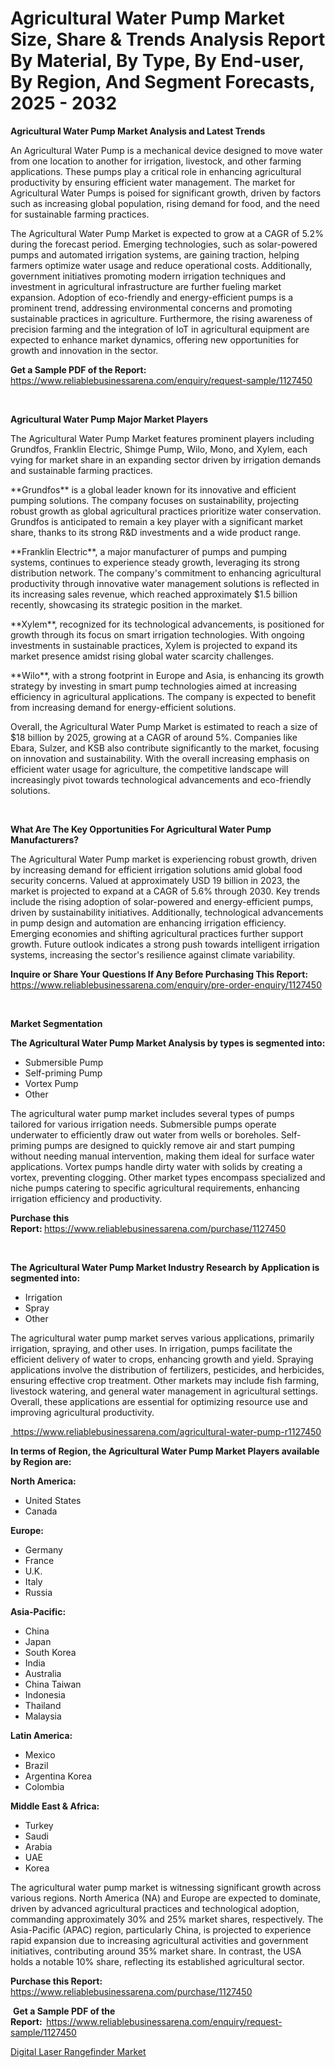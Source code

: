 <p><h1>Agricultural Water Pump Market Size, Share & Trends Analysis Report By Material, By Type, By End-user, By Region, And Segment Forecasts, 2025 - 2032</h1></p><p><strong>Agricultural Water Pump Market Analysis and Latest Trends</strong></p>
<p><p>An Agricultural Water Pump is a mechanical device designed to move water from one location to another for irrigation, livestock, and other farming applications. These pumps play a critical role in enhancing agricultural productivity by ensuring efficient water management. The market for Agricultural Water Pumps is poised for significant growth, driven by factors such as increasing global population, rising demand for food, and the need for sustainable farming practices.</p><p>The Agricultural Water Pump Market is expected to grow at a CAGR of 5.2% during the forecast period. Emerging technologies, such as solar-powered pumps and automated irrigation systems, are gaining traction, helping farmers optimize water usage and reduce operational costs. Additionally, government initiatives promoting modern irrigation techniques and investment in agricultural infrastructure are further fueling market expansion. Adoption of eco-friendly and energy-efficient pumps is a prominent trend, addressing environmental concerns and promoting sustainable practices in agriculture. Furthermore, the rising awareness of precision farming and the integration of IoT in agricultural equipment are expected to enhance market dynamics, offering new opportunities for growth and innovation in the sector.</p></p>
<p><strong>Get a Sample PDF of the Report:&nbsp;</strong> <a href="https://www.reliablebusinessarena.com/enquiry/request-sample/1127450?utm_campaign=2518&utm_medium=2&utm_source=Github&utm_content=ia&utm_term=06032025&utm_id=agricultural-water-pump">https://www.reliablebusinessarena.com/enquiry/request-sample/1127450</a></p>
<p>&nbsp;</p>
<p><strong>Agricultural Water Pump Major Market Players</strong></p>
<p><p>The Agricultural Water Pump Market features prominent players including Grundfos, Franklin Electric, Shimge Pump, Wilo, Mono, and Xylem, each vying for market share in an expanding sector driven by irrigation demands and sustainable farming practices.</p><p>**Grundfos** is a global leader known for its innovative and efficient pumping solutions. The company focuses on sustainability, projecting robust growth as global agricultural practices prioritize water conservation. Grundfos is anticipated to remain a key player with a significant market share, thanks to its strong R&D investments and a wide product range.</p><p>**Franklin Electric**, a major manufacturer of pumps and pumping systems, continues to experience steady growth, leveraging its strong distribution network. The company's commitment to enhancing agricultural productivity through innovative water management solutions is reflected in its increasing sales revenue, which reached approximately $1.5 billion recently, showcasing its strategic position in the market.</p><p>**Xylem**, recognized for its technological advancements, is positioned for growth through its focus on smart irrigation technologies. With ongoing investments in sustainable practices, Xylem is projected to expand its market presence amidst rising global water scarcity challenges.</p><p>**Wilo**, with a strong footprint in Europe and Asia, is enhancing its growth strategy by investing in smart pump technologies aimed at increasing efficiency in agricultural applications. The company is expected to benefit from increasing demand for energy-efficient solutions.</p><p>Overall, the Agricultural Water Pump Market is estimated to reach a size of $18 billion by 2025, growing at a CAGR of around 5%. Companies like Ebara, Sulzer, and KSB also contribute significantly to the market, focusing on innovation and sustainability. With the overall increasing emphasis on efficient water usage for agriculture, the competitive landscape will increasingly pivot towards technological advancements and eco-friendly solutions.</p></p>
<p>&nbsp;</p>
<p><strong>What Are The Key Opportunities For Agricultural Water Pump Manufacturers?</strong></p>
<p><p>The Agricultural Water Pump market is experiencing robust growth, driven by increasing demand for efficient irrigation solutions amid global food security concerns. Valued at approximately USD 19 billion in 2023, the market is projected to expand at a CAGR of 5.6% through 2030. Key trends include the rising adoption of solar-powered and energy-efficient pumps, driven by sustainability initiatives. Additionally, technological advancements in pump design and automation are enhancing irrigation efficiency. Emerging economies and shifting agricultural practices further support growth. Future outlook indicates a strong push towards intelligent irrigation systems, increasing the sector's resilience against climate variability.</p></p>
<p><strong>Inquire or Share Your Questions If Any Before Purchasing This Report:</strong> <a href="https://www.reliablebusinessarena.com/enquiry/pre-order-enquiry/1127450?utm_campaign=2518&utm_medium=2&utm_source=Github&utm_content=ia&utm_term=06032025&utm_id=agricultural-water-pump">https://www.reliablebusinessarena.com/enquiry/pre-order-enquiry/1127450</a></p>
<p>&nbsp;</p>
<p><strong>Market Segmentation</strong></p>
<p><strong>The Agricultural Water Pump Market Analysis by types is segmented into:</strong></p>
<p><ul><li>Submersible Pump</li><li>Self-priming Pump</li><li>Vortex Pump</li><li>Other</li></ul></p>
<p><p>The agricultural water pump market includes several types of pumps tailored for various irrigation needs. Submersible pumps operate underwater to efficiently draw out water from wells or boreholes. Self-priming pumps are designed to quickly remove air and start pumping without needing manual intervention, making them ideal for surface water applications. Vortex pumps handle dirty water with solids by creating a vortex, preventing clogging. Other market types encompass specialized and niche pumps catering to specific agricultural requirements, enhancing irrigation efficiency and productivity.</p></p>
<p><strong>Purchase this Report:&nbsp;</strong><a href="https://www.reliablebusinessarena.com/purchase/1127450?utm_campaign=2518&utm_medium=2&utm_source=Github&utm_content=ia&utm_term=06032025&utm_id=agricultural-water-pump">https://www.reliablebusinessarena.com/purchase/1127450</a></p>
<p>&nbsp;</p>
<p><strong>The Agricultural Water Pump Market Industry Research by Application is segmented into:</strong></p>
<p><ul><li>Irrigation</li><li>Spray</li><li>Other</li></ul></p>
<p><p>The agricultural water pump market serves various applications, primarily irrigation, spraying, and other uses. In irrigation, pumps facilitate the efficient delivery of water to crops, enhancing growth and yield. Spraying applications involve the distribution of fertilizers, pesticides, and herbicides, ensuring effective crop treatment. Other markets may include fish farming, livestock watering, and general water management in agricultural settings. Overall, these applications are essential for optimizing resource use and improving agricultural productivity.</p></p>
<p><a href="https://www.reliablebusinessarena.com/agricultural-water-pump-r1127450?utm_campaign=2518&utm_medium=2&utm_source=Github&utm_content=ia&utm_term=06032025&utm_id=agricultural-water-pump">&nbsp;https://www.reliablebusinessarena.com/agricultural-water-pump-r1127450</a></p>
<p><strong>In terms of Region, the Agricultural Water Pump Market Players available by Region are:</strong></p>
<p>
    <p> <strong> North America: </strong>
        <ul>
            <li>United States</li>
            <li>Canada</li>
        </ul>
        </p> 
    <p> <strong> Europe: </strong>
        <ul>
            <li>Germany</li>
            <li>France</li>
            <li>U.K.</li>
            <li>Italy</li>
            <li>Russia</li>
        </ul>
        </p> 
    <p> <strong> Asia-Pacific: </strong>
        <ul>
            <li>China</li>
            <li>Japan</li>
            <li>South Korea</li>
            <li>India</li>
            <li>Australia</li>
            <li>China Taiwan</li>
            <li>Indonesia</li>
            <li>Thailand</li>
            <li>Malaysia</li>
        </ul>
        </p> 
    <p> <strong> Latin America: </strong>
        <ul>
            <li>Mexico</li>
            <li>Brazil</li>
            <li>Argentina Korea</li>
            <li>Colombia</li>
        </ul>
        </p> 
    <p> <strong> Middle East & Africa: </strong>
        <ul>
            <li>Turkey</li>
            <li>Saudi</li>
            <li>Arabia</li>
            <li>UAE</li>
            <li>Korea</li>
        </ul>
    </p>
    </p>
<p><p>The agricultural water pump market is witnessing significant growth across various regions. North America (NA) and Europe are expected to dominate, driven by advanced agricultural practices and technological adoption, commanding approximately 30% and 25% market shares, respectively. The Asia-Pacific (APAC) region, particularly China, is projected to experience rapid expansion due to increasing agricultural activities and government initiatives, contributing around 35% market share. In contrast, the USA holds a notable 10% share, reflecting its established agricultural sector.</p></p>
<p><strong>Purchase this Report: </strong><a href="https://www.reliablebusinessarena.com/purchase/1127450?utm_campaign=2518&utm_medium=2&utm_source=Github&utm_content=ia&utm_term=06032025&utm_id=agricultural-water-pump">https://www.reliablebusinessarena.com/purchase/1127450</a></p>
<p>&nbsp;<strong>Get a Sample PDF of the Report:&nbsp;&nbsp;</strong><a href="https://www.reliablebusinessarena.com/enquiry/request-sample/1127450?utm_campaign=2518&utm_medium=2&utm_source=Github&utm_content=ia&utm_term=06032025&utm_id=agricultural-water-pump">https://www.reliablebusinessarena.com/enquiry/request-sample/1127450</a></p>
<p><strong></strong></p>
<p><p><a href="https://github.com/rosamariarocque98/Market-Research-Report-List-1/blob/main/digital-laser-rangefinder-market.md?utm_campaign=2518&utm_medium=2&utm_source=Github&utm_content=ia&utm_term=06032025&utm_id=agricultural-water-pump">Digital Laser Rangefinder Market</a></p></p>